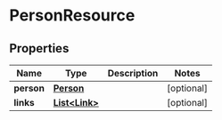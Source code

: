 # PersonResource

## Properties
Name | Type | Description | Notes
------------ | ------------- | ------------- | -------------
**person** | [**Person**](Person.md) |  |  [optional]
**links** | [**List&lt;Link&gt;**](Link.md) |  |  [optional]
